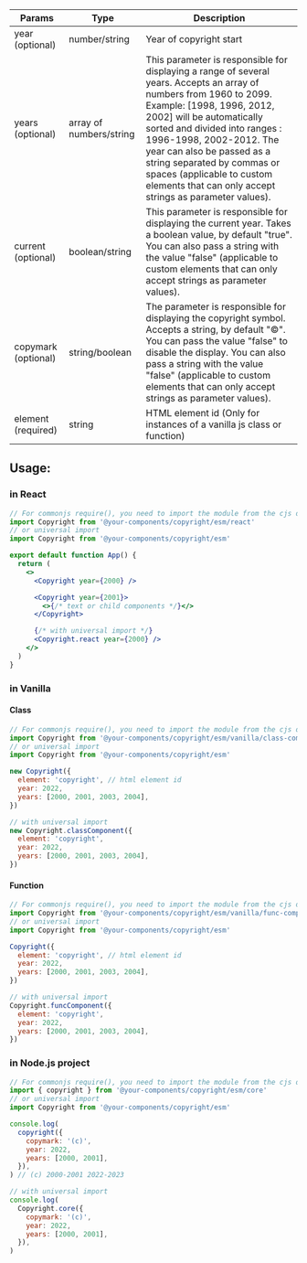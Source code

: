 | Params   | Type                    | Description                                                                                                                                                                                                                                                                                                                                                                                  |
| -------- | ----------------------- | -------------------------------------------------------------------------------------------------------------------------------------------------------------------------------------------------------------------------------------------------------------------------------------------------------------------------------------------------------------------------------------------- |
| year (optional)     | number/string           | Year of copyright start                                                                                                                                                                                                                                                                                                                                                                      |
| years (optional)    | array of numbers/string | This parameter is responsible for displaying a range of several years. Accepts an array of numbers from 1960 to 2099. Example: [1998, 1996, 2012, 2002] will be automatically sorted and divided into ranges : 1996-1998, 2002-2012. The year can also be passed as a string separated by commas or spaces (applicable to custom elements that can only accept strings as parameter values). |
| current (optional)  | boolean/string          | This parameter is responsible for displaying the current year. Takes a boolean value, by default "true". You can also pass a string with the value "false" (applicable to custom elements that can only accept strings as parameter values).                                                                                                                                                 |
| copymark (optional) | string/boolean          | The parameter is responsible for displaying the copyright symbol. Accepts a string, by default "©". You can pass the value "false" to disable the display. You can also pass a string with the value "false" (applicable to custom elements that can only accept strings as parameter values).                                                                                               |
| element (required) | string                  | HTML element id (Only for instances of a vanilla js class or function)                                                                                                                                                                                                                                                                                                                       |

## Usage:

### in React

```jsx
// For commonjs require(), you need to import the module from the cjs directory instead of esm
import Copyright from '@your-components/copyright/esm/react'
// or universal import
import Copyright from '@your-components/copyright/esm'

export default function App() {
  return (
    <>
      <Copyright year={2000} />

      <Copyright year={2001}>
        <>{/* text or child components */}</>
      </Copyright>

      {/* with universal import */}
      <Copyright.react year={2000} />
    </>
  )
}
```

### in Vanilla

#### Class

```js
// For commonjs require(), you need to import the module from the cjs directory instead of esm
import Copyright from '@your-components/copyright/esm/vanilla/class-component'
// or universal import
import Copyright from '@your-components/copyright/esm'

new Copyright({
  element: 'copyright', // html element id
  year: 2022,
  years: [2000, 2001, 2003, 2004],
})

// with universal import
new Copyright.classComponent({
  element: 'copyright',
  year: 2022,
  years: [2000, 2001, 2003, 2004],
})
```

#### Function

```js
// For commonjs require(), you need to import the module from the cjs directory instead of esm
import Copyright from '@your-components/copyright/esm/vanilla/func-component'
// or universal import
import Copyright from '@your-components/copyright/esm'

Copyright({
  element: 'copyright', // html element id
  year: 2022,
  years: [2000, 2001, 2003, 2004],
})

// with universal import
Copyright.funcComponent({
  element: 'copyright',
  year: 2022,
  years: [2000, 2001, 2003, 2004],
})
```

### in Node.js project

```js
// For commonjs require(), you need to import the module from the cjs directory instead of esm
import { copyright } from '@your-components/copyright/esm/core'
// or universal import
import Copyright from '@your-components/copyright/esm'

console.log(
  copyright({
    copymark: '(c)',
    year: 2022,
    years: [2000, 2001],
  }),
) // (c) 2000-2001 2022-2023

// with universal import
console.log(
  Copyright.core({
    copymark: '(c)',
    year: 2022,
    years: [2000, 2001],
  }),
)
```

